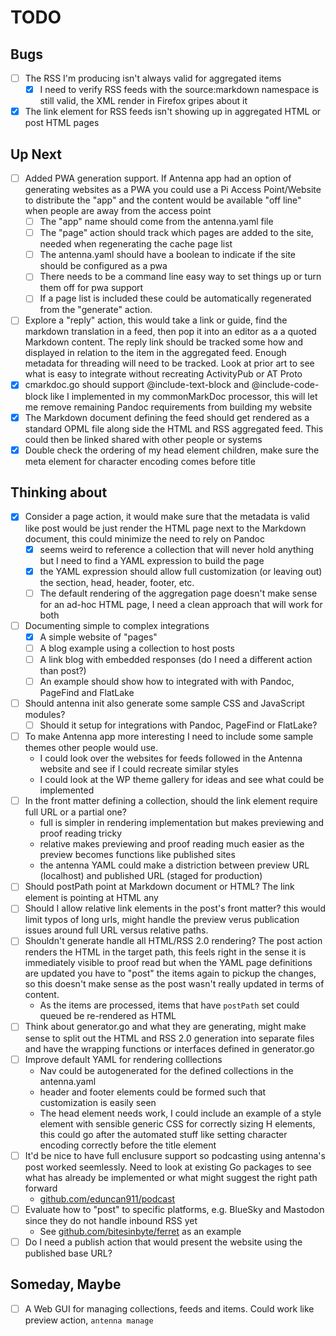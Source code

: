 
# TODO

## Bugs

- [ ] The RSS I'm producing isn't always valid for aggregated items
  - [X] I need to verify RSS feeds with the source:markdown namespace is still valid, the XML render in Firefox gripes about it
- [X] The link element for RSS feeds isn't showing up in aggregated HTML or post HTML pages

## Up Next

- [ ] Added PWA generation support. If Antenna app had an option of generating websites as a PWA you could use a Pi Access Point/Website to distribute the "app" and the content would be available "off line" when people are away from the access point
  - [ ] The "app" name should come from the antenna.yaml file
  - [ ] The "page" action should track which pages are added to the site, needed when regenerating the cache page list
  - [ ] The antenna.yaml should have a boolean to indicate if the site should be configured as a pwa
  - [ ] There needs to be a command line easy way to set things up or turn them off for pwa support
  - [ ] If a page list is included these could be automatically regenerated from the "generate" action.
- [ ] Explore a "reply" action, this would take a link or guide, find the markdown translation in a feed, then pop it into an editor as a a quoted Markdown content. The reply link should be tracked some how and displayed in relation to the item in the aggregated feed.  Enough metadata for threading will need to be tracked. Look at prior art to see what is easy to integrate without recreating ActivityPub or AT Proto
- [X] cmarkdoc.go should support @include-text-block and @include-code-block like I implemented in my commonMarkDoc processor, this will let me remove remaining Pandoc requirements from building my website
- [X] The Markdown document defining the feed should get rendered as a standard OPML file along side the HTML and RSS aggregated feed. This could then be linked shared with other people or systems
- [X] Double check the ordering of my head element children, make sure the meta element for character encoding comes before title

## Thinking about

- [X] Consider a page action, it would make sure that the metadata is valid like post would be just render the HTML page next to the Markdown document, this could minimize the need to rely on Pandoc
  - [X] seems weird to reference a collection that will never hold anything but I need to find a YAML expression to build the page
  - [X] the YAML expression should allow full customization (or leaving out) the section, head, header, footer, etc.
  - [ ] The default rendering of the aggregation page doesn't make sense for an ad-hoc HTML page, I need a clean approach that will work for both
- [ ] Documenting simple to complex integrations
  - [X] A simple website of "pages"
  - [ ] A blog example using a collection to host posts
  - [ ] A link blog with embedded responses (do I need a different action than post?)
  - [ ] An example should show how to integrated with with Pandoc, PageFind and FlatLake
- [ ] Should antenna init also generate some sample CSS and JavaScript modules?
  - [ ] Should it setup for integrations with Pandoc, PageFind or FlatLake?
- [ ] To make Antenna app more interesting  I need to include some sample themes other people would use. 
  - I could look over the websites for feeds followed in the Antenna website and see if I could recreate similar styles
  - I could look at the WP theme gallery for ideas and see what could be implemented
- [ ] In the front matter defining a collection, should the link element require full URL or a partial one?
  - full is simpler in rendering implementation but makes previewing and proof reading tricky
  - relative makes previewing and proof reading much easier as the preview becomes functions like published sites
  - the antenna YAML could make a distriction between preview URL (localhost) and published URL (staged for production)
- [ ] Should postPath point at Markdown document or HTML?  The link element is pointing at HTML any
- [ ] Should I allow relative link elements in the post's front matter? this would limit typos of long urls, might handle the preview verus publication issues around full URL versus relative paths.
- [ ] Shouldn't generate handle all HTML/RSS 2.0 rendering?  The post action renders the HTML in the target path, this feels right in the sense it is immediately visible to proof read but when the YAML page definitions are updated you have to "post" the items again to pickup the changes, so this doesn't make sense as the post wasn't really updated in terms of content.
  - As the items are processed, items that have `postPath` set could queued be re-rendered as HTML
- [ ] Think about generator.go and what they are generating, might make sense to split out the HTML and RSS 2.0 generation into separate files and have the wrapping functions or interfaces defined in generator.go
- [ ] Improve default YAML for rendering colllections
  - Nav could be autogenerated for the defined collections in the antenna.yaml
  - header and footer elements could be formed such that customization is easily seen
  - The head element needs work, I could include an example of a style element with sensible generic CSS for correctly sizing H elements, this could go after the automated stuff like setting character encoding correctly before the title element 
- [ ] It'd be nice to have full enclusure support so podcasting using antenna's post worked seemlessly. Need to look at existing Go packages to see what has already be implemented or what might suggest the right path forward
  - [github.com/eduncan911/podcast](https://github.com/eduncan911/podcast)
- [ ] Evaluate how to "post" to specific platforms, e.g. BlueSky and Mastodon since they do not handle inbound RSS yet
  - See [github.com/bitesinbyte/ferret](https://github.com/bitesinbyte/ferret) as an example
- [ ] Do I need a publish action that would present the website using the published base URL?

## Someday, Maybe

- [ ] A Web GUI for managing collections, feeds and items. Could work like preview action, `antenna manage`
